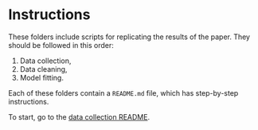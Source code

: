 Instructions
============

These folders include scripts for replicating the results of the paper. They should be followed in this order:

1. Data collection,
2. Data cleaning,
3. Model fitting.

Each of these folders contain a `README.md` file, which has step-by-step instructions. 

To start, go to the [data collection README](./data_collection/README.md).
